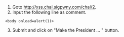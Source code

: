 1. Goto http://xss.chal.sigpwny.com/chal/2.
2. Input the following line as comment.
```	
<body onload=alert(1)>
```
3. Submit and click on "Make the President ... " button.
